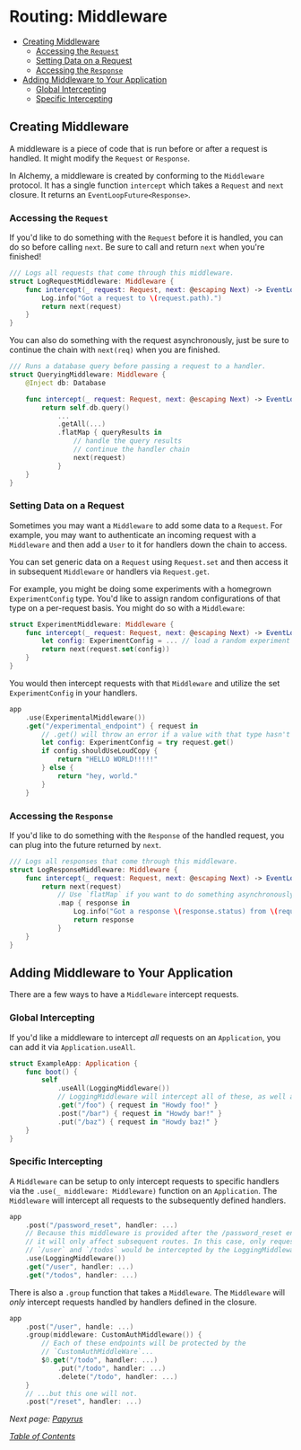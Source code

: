 # Routing: Middleware

- [Creating Middleware](#creating-middleware)
  * [Accessing the `Request`](#accessing-the-request)
  * [Setting Data on a Request](#setting-data-on-a-request)
  * [Accessing the `Response`](#accessing-the--response-)
- [Adding Middleware to Your Application](#adding-middleware-to-your-application)
  * [Global Intercepting](#global-intercepting)
  * [Specific Intercepting](#specific-intercepting)

## Creating Middleware

A middleware is a piece of code that is run before or after a request is handled. It might modify the `Request` or `Response`.

In Alchemy, a middleware is created by conforming to the `Middleware` protocol. It has a single function `intercept` which takes a `Request` and `next` closure. It returns an `EventLoopFuture<Response>`.

### Accessing the `Request`

If you'd like to do something with the `Request` before it is handled, you can do so before calling `next`. Be sure to call and return `next` when you're finished!

```swift
/// Logs all requests that come through this middleware.
struct LogRequestMiddleware: Middleware {
    func intercept(_ request: Request, next: @escaping Next) -> EventLoopFuture<Response> {
        Log.info("Got a request to \(request.path).")
        return next(request)
    }
}
```

You can also do something with the request asynchronously, just be sure to continue the chain with `next(req)` when you are finished.

```swift
/// Runs a database query before passing a request to a handler.
struct QueryingMiddleware: Middleware {
    @Inject db: Database

    func intercept(_ request: Request, next: @escaping Next) -> EventLoopFuture<Response> {
        return self.db.query()
            ...
            .getAll(...)
            .flatMap { queryResults in 
                // handle the query results
                // continue the handler chain
                next(request)
            }
    }
}
```

### Setting Data on a Request

Sometimes you may want a `Middleware` to add some data to a `Request`. For example, you may want to authenticate an incoming request with a `Middleware` and then add a `User` to it for handlers down the chain to access. 

You can set generic data on a `Request` using `Request.set` and then access it in subsequent `Middleware` or handlers via `Request.get`.

For example, you might be doing some experiments with a homegrown `ExperimentConfig` type. You'd like to assign random configurations of that type on a per-request basis. You might do so with a `Middleware`:

```swift
struct ExperimentMiddleware: Middleware {
    func intercept(_ request: Request, next: @escaping Next) -> EventLoopFuture<Response> {
        let config: ExperimentConfig = ... // load a random experiment config
        return next(request.set(config))
    }
}
```

You would then intercept requests with that `Middleware` and utilize the set `ExperimentConfig` in your handlers.

```swift
app
    .use(ExperimentalMiddleware())
    .get("/experimental_endpoint") { request in
        // .get() will throw an error if a value with that type hasn't been `set()` on the `Request`.
        let config: ExperimentConfig = try request.get()
        if config.shouldUseLoudCopy {
            return "HELLO WORLD!!!!!"
        } else {
            return "hey, world."
        }
    }
```

### Accessing the `Response`

If you'd like to do something with the `Response` of the handled request, you can plug into the future returned by `next`.

```swift
/// Logs all responses that come through this middleware.
struct LogResponseMiddleware: Middleware {
    func intercept(_ request: Request, next: @escaping Next) -> EventLoopFuture<Response> {
        return next(request)
            // Use `flatMap` if you want to do something asynchronously.
            .map { response in
                Log.info("Got a response \(response.status) from \(request.path).")
                return response
            }
    }
}
```

## Adding Middleware to Your Application

There are a few ways to have a `Middleware` intercept requests.

### Global Intercepting

If you'd like a middleware to intercept _all_ requests on an `Application`, you can add it via `Application.useAll`.

```swift
struct ExampleApp: Application {
    func boot() {
        self
            .useAll(LoggingMiddleware())
            // LoggingMiddleware will intercept all of these, as well as any unhandled requests.
            .get("/foo") { request in "Howdy foo!" }
            .post("/bar") { request in "Howdy bar!" }
            .put("/baz") { request in "Howdy baz!" }
    }
}
```

### Specific Intercepting

A `Middleware` can be setup to only intercept requests to specific handlers via the `.use(_ middleware: Middleware)` function on an `Application`. The `Middleware` will intercept all requests to the subsequently defined handlers.

```swift
app
    .post("/password_reset", handler: ...)
    // Because this middleware is provided after the /password_reset endpoint,
    // it will only affect subsequent routes. In this case, only requests to 
    // `/user` and `/todos` would be intercepted by the LoggingMiddleware.
    .use(LoggingMiddleware())
    .get("/user", handler: ...)
    .get("/todos", handler: ...)
```

There is also a `.group` function that takes a `Middleware`. The `Middleware` will _only_ intercept requests handled by handlers defined in the closure.

```swift
app
    .post("/user", handle: ...)
    .group(middleware: CustomAuthMiddleware()) {
        // Each of these endpoints will be protected by the
        // `CustomAuthMiddleWare`...
        $0.get("/todo", handler: ...)
            .put("/todo", handler: ...)
            .delete("/todo", handler: ...)
    }
    // ...but this one will not. 
    .post("/reset", handler: ...)
```

_Next page: [Papyrus](4_Papyrus.md)_

_[Table of Contents](/Docs#docs)_

